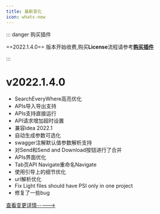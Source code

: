 ```yaml
---
title: 最新变化
icon: whats-new
---
```


::: danger 购买插件

==2022.1.4.0== 版本开始收费,购买**License**流程请参考[**购买插件**](./buy.md)

:::

# v2022.1.4.0

* SearchEveryWhere高亮优化
* APIs导入导出支持
* APIs支持直接运行
* API请求增加超时设置
* 兼容idea 2022.1
* 自动生成参数可选化
* swagger注解默认值参数解析支持
* 对Send和Send and Download按钮进行了合并
* APIs界面优化
* Tab页API Navigate重命名Navigate
* 使用引导上的细节优化
* url解析优化
* Fix Light files should have PSI only in one project
* 修复了一些bug

[查看变更详情----->](./history.md)